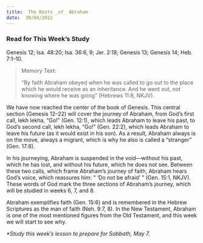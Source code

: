 ```yaml
---
title:  The Roots _of_ Abraham
date:  30/04/2022
---
```


### Read for This Week’s Study
Genesis 12; Isa. 48:20; Isa. 36:6, 9; Jer. 2:18; Genesis 13; Genesis 14; Heb. 7:1–10.

> <p>Memory Text:</p>
> “By faith Abraham obeyed when he was called to go out to the place which he would receive as an inheritance. And he went out, not knowing where he was going” (Hebrews 11:8, NKJV).

We have now reached the center of the book of Genesis. This central section (Genesis 12–22) will cover the journey of Abraham, from God’s first call, lekh lekha, “Go!” (Gen. 12:1), which leads Abraham to leave his past, to God’s second call, lekh lekha, “Go!” (Gen. 22:2), which leads Abraham to leave his future (as it would exist in his son). As a result, Abraham always is on the move, always a migrant, which is why he also is called a “stranger” (Gen. 17:8).

In his journeying, Abraham is suspended in the void—without his past, which he has lost, and without his future, which he does not see. Between these two calls, which frame Abraham’s journey of faith, Abraham hears God’s voice, which reassures him: “ ‘Do not be afraid’ ” (Gen. 15:1, NKJV). These  words of God mark the three sections of Abraham’s journey, which will be studied in weeks 6, 7, and 8.

Abraham exemplifies faith (Gen. 15:6) and is remembered in the Hebrew Scriptures as the man of faith (Neh. 9:7, 8). In the New Testament, Abraham is one of the most mentioned figures from the Old Testament, and this week we will start to see why.

_*Study this week’s lesson to prepare for Sabbath, May 7._